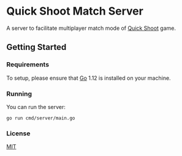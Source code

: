 # Quick Shoot Match Server

A server to facilitate multiplayer match mode of [Quick Shoot](https://github.com/iamdejan/QuickShoot_Party) game.

## Getting Started

### Requirements

To setup, please ensure that [Go](http://golang.org) 1.12 is installed on your machine.

### Running

You can run the server:

```
go run cmd/server/main.go
```

### License

[MIT](LICENSE)
